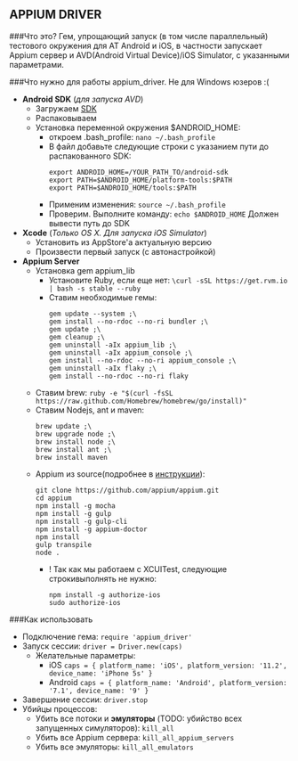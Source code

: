 APPIUM DRIVER
-------------

###Что это?
Гем, упрощающий запуск (в том числе параллельный) тестового окружения для АТ Android и iOS, в частности
запускает Appium сервер и AVD(Android Virtual Device)/iOS Simulator, с указанными параметрами.

###Что нужно для работы appium_driver. Не для Windows юзеров :(
- **Android SDK** (*для запуска AVD*)
  - Загружаем [SDK](https://developer.android.com/studio/releases/sdk-tools.html)
  - Распаковываем
  - Установка переменной окружения $ANDROID_HOME:
    - откроем .bash_profile: `nano ~/.bash_profile `
    - В файл добавьте следующие строки с указанием пути до распакованного SDK:
       ```
       export ANDROID_HOME=/YOUR_PATH_TO/android-sdk
       export PATH=$ANDROID_HOME/platform-tools:$PATH
       export PATH=$ANDROID_HOME/tools:$PATH
       ```
    - Применим изменения: `source ~/.bash_profile`
    - Проверим. Выполните команду: `echo $ANDROID_HOME`
    Должен вывести путь до SDK
- **Xcode** (*Только OS X. Для запуска iOS Simulator*)
  - Установить из AppStore'a актуальную версию
  - Произвести первый запуск (с автонастройкой)
- **Appium Server**
  - Установка gem appium_lib
    - Установите Ruby, если еще нет: `\curl -sSL https://get.rvm.io | bash -s stable --ruby`
    - Ставим необходимые гемы:
        ```
        gem update --system ;\
        gem install --no-rdoc --no-ri bundler ;\
        gem update ;\
        gem cleanup ;\
        gem uninstall -aIx appium_lib ;\
        gem uninstall -aIx appium_console ;\
        gem install --no-rdoc --no-ri appium_console ;\
        gem uninstall -aIx flaky ;\
        gem install --no-rdoc --no-ri flaky
        ```
  - Cтавим brew: `ruby -e "$(curl -fsSL https://raw.github.com/Homebrew/homebrew/go/install)"`
  - Ставим Nodejs, ant и maven:
      ```
      brew update ;\
      brew upgrade node ;\
      brew install node ;\
      brew install ant ;\
      brew install maven
      ```
  - Appium из source(подробнее в [инструкции](https://github.com/appium/appium/blob/master/docs/en/contributing-to-appium/appium-from-source.md#setting-up-appium-from-source)):
      ```
      git clone https://github.com/appium/appium.git
      cd appium
      npm install -g mocha
      npm install -g gulp
      npm install -g gulp-cli
      npm install -g appium-doctor
      npm install
      gulp transpile
      node .
      ```
      - ! Так как мы работаем с XCUITest, следующие строкивыполнять не нужно:
         ```
         npm install -g authorize-ios
         sudo authorize-ios
         ```
         
###Как использовать
- Подключение гема: `require 'appium_driver'`
- Запуск сессии: `driver = Driver.new(caps)`
  - Желательные параметры:
    - iOS `caps = { platform_name: 'iOS', platform_version: '11.2', device_name: 'iPhone 5s' }`
    - Android `caps = { platform_name: 'Android', platform_version: '7.1', device_name: '9' }`
- Завершение сессии: `driver.stop`
- Убийцы процессов:
  - Убить все потоки и **эмуляторы** (TODO: убийство всех запущенных симуляторов): `kill_all`
  - Убить все Appium сервера: `kill_all_appium_servers`
  - Убить все эмуляторы: `kill_all_emulators`
  
